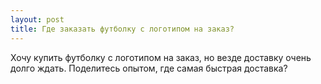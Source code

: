```yaml
---
layout: post 
title: Где заказать футболку с логотипом на заказ? 
--- 
```

Хочу купить футболку с логотипом на заказ, но везде доставку очень долго ждать. Поделитесь опытом, где самая быстрая доставка?